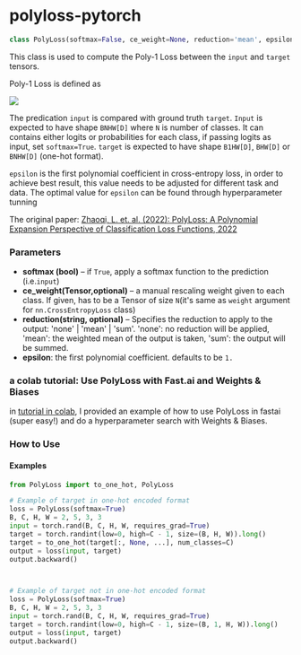# polyloss-pytorch

```python
class PolyLoss(softmax=False, ce_weight=None, reduction='mean', epsilon=1.0)
```

This class is used to compute the Poly-1 Loss between the `input` and `target` tensors.

Poly-1 Loss is defined as 
                
<img src="https://latex.codecogs.com/svg.image?L_\text{poly-1}&space;=-\log(P_t)&space;&plus;&space;\epsilon_1&space;\cdot&space;(1-P_t) ">

The predication `input` is compared with ground truth `target`. `Input` is expected to have shape `BNHW[D]` where `N` is number of classes. It can contains either logits or probabilities for each class, if passing logits as input, set `softmax=True`. `target` is expected to have shape `B1HW[D]`, `BHW[D]` or `BNHW[D]` (one-hot format).

`epsilon` is the first polynomial coefficient in cross-entropy loss, in order to achieve best result, this value needs to be adjusted for different task and data. The optimal value for `epsilon` can be found through hyperparameter tunning 

The original paper: [Zhaoqi, L. et. al. (2022): PolyLoss: A Polynomial Expansion Perspective of Classification Loss Functions, 2022](https://arxiv.org/abs/2204.12511v1)

### Parameters
* __softmax (bool)__ – if `True`, apply a softmax function to the prediction (i.e.`input`)
* __ce_weight(Tensor,optional)__ – a manual rescaling weight given to each class. If given, has to be a Tensor of size `N`(it's same as `weight` argument for `nn.CrossEntropyLoss` class)
* __reduction(string, optional)__ – Specifies the reduction to apply to the output: 'none' | 'mean' | 'sum'. 'none': no reduction will be applied, 'mean': the weighted mean of the output is taken, 'sum': the output will be summed.
* __epsilon__: the first polynomial coefficient. defaults to be `1.` 

### a colab tutorial: Use PolyLoss with Fast.ai and Weights & Biases

in [tutorial in colab](https://github.com/yiyixuxu/polyloss-pytorch/blob/master/tutorial_testing_polyloss_with_fastai_and_W%26B.ipynb), I provided an example of how to use PolyLoss in fastai (super easy!) and do a hyperparameter search with Weights & Biases. 


### How to Use 
#### Examples
```python
from PolyLoss import to_one_hot, PolyLoss

# Example of target in one-hot encoded format
loss = PolyLoss(softmax=True)
B, C, H, W = 2, 5, 3, 3
input = torch.rand(B, C, H, W, requires_grad=True)
target = torch.randint(low=0, high=C - 1, size=(B, H, W)).long()
target = to_one_hot(target[:, None, ...], num_classes=C)
output = loss(input, target)
output.backward()



# Example of target not in one-hot encoded format
loss = PolyLoss(softmax=True)
B, C, H, W = 2, 5, 3, 3
input = torch.rand(B, C, H, W, requires_grad=True)
target = torch.randint(low=0, high=C - 1, size=(B, 1, H, W)).long()
output = loss(input, target)
output.backward()
```




